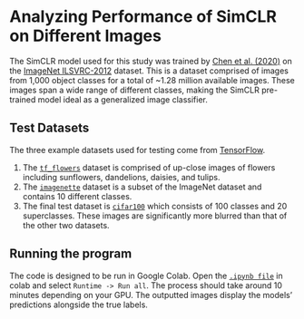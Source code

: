 # Analyzing Performance of SimCLR on Different Images

The SimCLR model used for this study was trained by [Chen et al. (2020)](https://arxiv.org/abs/2002.05709) on the [ImageNet ILSVRC-2012](https://arxiv.org/abs/1409.0575) dataset. This is a dataset comprised of images from 1,000 object classes for a total of ~1.28 million available images. These images span a wide range of different classes, making the SimCLR pre-trained model ideal as a generalized image classifier. 

## Test Datasets

The three example datasets used for testing come from [TensorFlow](https://www.tensorflow.org/datasets/catalog/overview?hl=en). 
1. The [`tf_flowers`](https://www.tensorflow.org/datasets/catalog/tf_flowers?hl=en) dataset is comprised of up-close images of flowers including sunflowers, dandelions, daisies, and tulips. 
2. The [`imagenette`](https://www.tensorflow.org/datasets/catalog/imagenette?hl=en) dataset is a subset of the ImageNet dataset and contains 10 different classes. 
3. The final test dataset is [`cifar100`](https://www.tensorflow.org/datasets/catalog/cifar100?hl=en) which consists of 100 classes and 20 superclasses. These images are significantly more blurred than that of the other two datasets. 

## Running the program

The code is designed to be run in Google Colab. Open the [`.ipynb file`](https://github.com/MHC-FA24-CS341CV/beyond-the-pixels-emerging-computer-vision-research-topics-fa24/blob/main/code/13-self-supervised-learning/Self_Supervised_Learning.ipynbcan) in colab and select `Runtime -> Run all`. The process should take around 10 minutes depending on your GPU. The outputted images display the models’ predictions alongside the true labels. 
